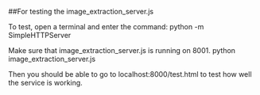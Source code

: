 ##For testing the image_extraction_server.js

To test, open a terminal and enter the command:
  python -m SimpleHTTPServer
  
Make sure that image_extraction_server.js is running on 8001.
  python image_extraction_server.js

Then you should be able to go to localhost:8000/test.html to test how well the service is working.